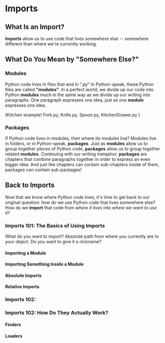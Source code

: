 # Imports

## What Is an Import?
**Imports** allow us to use code that lives somewhere else -- somewhere different than where we're currently working. 

## What Do You Mean by "Somewhere Else?"

### Modules
Python code lives in files that end in ".py"
In Python-speak, these Python files are called **"modules"**.
In a perfect world, we divide up our code into Python **modules** much in the same way as we divide up our writing into paragraphs. One paragraph expresses one idea, just as one **module** expresses one idea.

(Kitchen example! Fork.py, Knife.py, Spoon.py, KitchenDrawer.py )

### Packages
If Python code lives in modules, then where do modules live? 
Modules live in folders, or in Python-speak, **packages**.
Just as **modules** allow us to group together pieces of Python code, **packages** allow us to group together related **modules**. Continuing with our writing metaphor, **packages** are chapters that combine paragraphs together in order to express an even bigger idea.
And just like chapters can contain sub-chapters inside of them, packages can contain sub-packages! 

## Back to Imports
Now that we know where Python code lives, it's time to get back to our original question: how do we use Python code that lives somewhere else? How do we **import** that code from *where it lives* into *where we want to use it*?

### Imports 101: The Basics of Using Imports
What do you want to import?
	Absolute path from where you currently are to your object.
Do you want to give it a nickname?

#### Importing a Module

#### Importing Something Inside a Module

#### Absolute Imports

#### Relative Imports

### Imports 102: 

### Imports 102: How Do They Actually Work?

#### Finders

#### Loaders

<!--stackedit_data:
eyJoaXN0b3J5IjpbMTIzODU4NTkxNywtMTQ1NzAyNDM3NSwtMT
A4NzE4NjcwOCw2ODA4NjA2NjcsLTE2NjI2NzQwNzEsMTgxMTk3
Mjk1MCw0NzM2MjExNDNdfQ==
-->